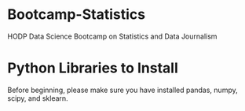 # Bootcamp-Statistics
HODP Data Science Bootcamp on Statistics and Data Journalism

# Python Libraries to Install
Before beginning, please make sure you have installed pandas, numpy, scipy, and sklearn.
